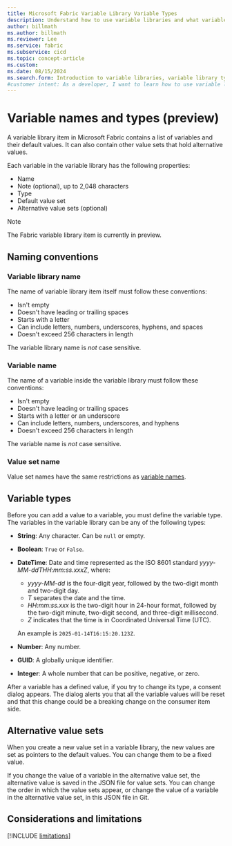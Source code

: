 ```yaml
---
title: Microsoft Fabric Variable Library Variable Types
description: Understand how to use variable libraries and what variable types are allowed.
author: billmath
ms.author: billmath
ms.reviewer: Lee
ms.service: fabric
ms.subservice: cicd
ms.topic: concept-article
ms.custom:
ms.date: 08/15/2024
ms.search.form: Introduction to variable libraries, variable library types, variable types
#customer intent: As a developer, I want to learn how to use variable libraries and which variable types exist, so that I can manage my content lifecycle.
---
```


# Variable names and types (preview)

A variable library item in Microsoft Fabric contains a list of variables and their default values. It can also contain other value sets that hold alternative values.

Each variable in the variable library has the following properties:

- Name
- Note (optional), up to 2,048 characters
- Type
- Default value set
- Alternative value sets (optional)

> [!NOTE]
> The Fabric variable library item is currently in preview.

## Naming conventions

### Variable library name

The name of variable library item itself must follow these conventions:

- Isn't empty
- Doesn't have leading or trailing spaces
- Starts with a letter
- Can include letters, numbers, underscores, hyphens, and spaces
- Doesn't exceed 256 characters in length

The variable library name is *not* case sensitive.

### Variable name

The name of a variable inside the variable library must follow these conventions:

- Isn't empty
- Doesn't have leading or trailing spaces
- Starts with a letter or an underscore
- Can include letters, numbers, underscores, and hyphens
- Doesn't exceed 256 characters in length

The variable name is *not* case sensitive.

### Value set name

Value set names have the same restrictions as [variable names](#variable-name).

## Variable types

Before you can add a value to a variable, you must define the variable type.
The variables in the variable library can be any of the following types:

- **String**: Any character. Can be `null` or empty.
- **Boolean**: `True` or `False`.
- **DateTime**: Date and time represented as the ISO 8601 standard *yyyy-MM-ddTHH:mm:ss.xxxZ*, where:
  - *yyyy-MM-dd* is the four-digit year, followed by the two-digit month and two-digit day.
  - *T* separates the date and the time.
  - *HH:mm:ss.xxx* is the two-digit hour in 24-hour format, followed by the two-digit minute, two-digit second, and three-digit millisecond.
  - *Z* indicates that the time is in Coordinated Universal Time (UTC).
  
  An example is `2025-01-14T16:15:20.123Z`.
- **Number**: Any number.
- **GUID**: A globally unique identifier.
- **Integer**: A whole number that can be positive, negative, or zero.

After a variable has a defined value, if you try to change its type, a consent dialog appears. The dialog alerts you that all the variable values will be reset and that this change could be a breaking change on the consumer item side.

## Alternative value sets

When you create a new value set in a variable library, the new values are set as pointers to the default values. You can change them to be a fixed value.

If you change the value of a variable in the alternative value set, the alternative value is saved in the JSON file for value sets. You can change the order in which the value sets appear, or change the value of a variable in the alternative value set, in this JSON file in Git.

## Considerations and limitations

[!INCLUDE [limitations](../includes/variable-library-limitations.md)]
